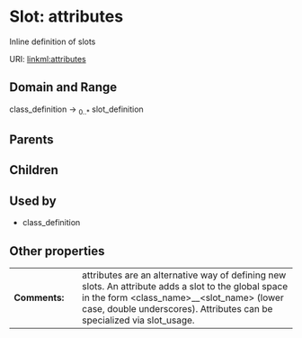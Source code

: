 
# Slot: attributes


Inline definition of slots

URI: [linkml:attributes](https://w3id.org/linkml/attributes)


## Domain and Range

class_definition &#8594;  <sub>0..\*</sub> slot_definition

## Parents


## Children


## Used by

 * class_definition

## Other properties

|  |  |  |
| --- | --- | --- |
| **Comments:** | | attributes are an alternative way of defining new slots.  An attribute adds a slot to the global space in the form <class_name>__<slot_name> (lower case, double underscores).  Attributes can be specialized via slot_usage. |

